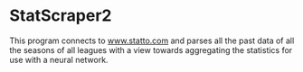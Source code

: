 StatScraper2
============
This program connects to www.statto.com and parses all the past data of all the seasons of all leagues with a view towards aggregating the statistics for use with a neural network.
